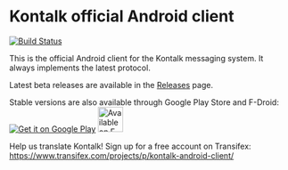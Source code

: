 Kontalk official Android client
===============================

[![Build Status](https://travis-ci.org/kontalk/androidclient.svg?branch=master)](https://travis-ci.org/kontalk/androidclient)

This is the official Android client for the Kontalk messaging system. It always implements the latest protocol.

Latest beta releases are available in the [Releases](//github.com/kontalk/androidclient/releases) page.

Stable versions are also available through Google Play Store and F-Droid:  
<a href="https://play.google.com/store/apps/details?id=org.kontalk"><img
  alt="Get it on Google Play"
  src="https://developer.android.com/images/brand/en_generic_rgb_wo_45.png" /></a>
<a href="https://f-droid.org/repository/browse/?fdid=org.kontalk"><img
  alt="Available on F-Droid" height="45" src="http://www.kontalk.org/images/fdroid.png" /></a>

Help us translate Kontalk! Sign up for a free account on Transifex:  
https://www.transifex.com/projects/p/kontalk-android-client/
